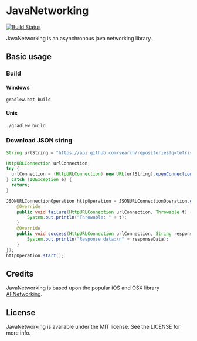 JavaNetworking
==============

[![Build Status](https://travis-ci.org/JavaNetworking/JavaNetworking.svg?branch=master)](https://travis-ci.org/JavaNetworking/JavaNetworking)

JavaNetworking is an asynchronous java networking library.


## Basic usage

### Build

#### Windows
```cmd
gradlew.bat build
```

#### Unix
```bash
./gradlew build
```

### Download JSON string

```java
String urlString = "https://api.github.com/search/repositories?q=tetris+language:assembly&sort=stars&order=desc";

HttpURLConnection urlConnection;
try {
  urlConnection = (HttpURLConnection) new URL(urlString).openConnection();
} catch (IOException e) {
  return;
}

JSONURLConnectionOperation httpOperation = JSONURLConnectionOperation.operationWithHttpURLConnection(urlConnection, new JSONCompletion() {
    @Override
    public void failure(HttpURLConnection urlConnection, Throwable t) {
        System.out.println("Throwable: " + t);
    }
    @Override
    public void success(HttpURLConnection urlConnection, String responseData) {
        System.out.println("Response data:\n" + responseData);
    }
});
httpOperation.start();
```


## Credits

JavaNetworking is based upon the popular iOS and OSX library [AFNetworking](http://afnetworking.com/).

## License

JavaNetworking is available under the MIT license. See the LICENSE for more info.
